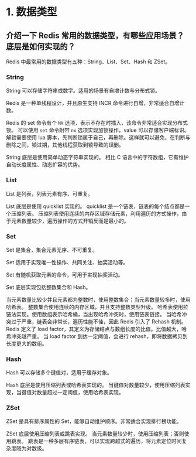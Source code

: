 # 1. 数据类型
## 介绍一下 Redis 常用的数据类型，有哪些应用场景？底层是如何实现的？
Redis 中最常用的数据类型有五种：String、List、Set、Hash 和 ZSet。

### String
String 可以存储字符串或数字。适用的场景有自增计数与分布式锁。

Redis 是一种单线程设计，并且原生支持 INCR 命令进行自增，非常适合自增计数。

Redis 的 set 命令有个 `NX` 选项，表示不存在时插入，该命令非常适合实现分布式锁。
可以使用 `set` 命令附带 `nx` 选项实现加锁操作，value 可以存储客户端标识。
解锁需要使用 lua 脚本，先判断锁属于自己，再删除。这样就可以避免，在判断与删除之间，锁过期，其他线程获取到锁导致的误删。

String 底层是使用简单动态字符串实现的。
相比 C 语言中的字符数组，它有维护自动长度属性、动态扩容的优势。

### List
List 是列表，列表元素有序、可重复。

List 底层是使用 quicklist 实现的。
quicklist 是一个链表，链表的每个结点都是一个压缩列表。
压缩列表使用连续的内存区域存储元素，利用遍历的方式操作，由于元素数量较少，遍历操作的方式开销反而是最小的。

### Set
Set 是集合，集合元素无序、不可重复。

Set 适用于实现唯一性操作、共同关注、抽奖活动等。

Set 有随机获取元素的命令，可用于实现抽奖活动。

Set 底层实现包括整数集合和 Hash。

当元素数量比较少并且元素都为整数时，使用整数集合；当元素数量较多时，使用哈希表。
整数集合使用连续的内存区域，并且支持整数类型升级。
哈希表使用拉链法实现。使用数组表示哈希桶，当出现哈希冲突时，使用链表链接。
当哈希冲突过于严重，链表会非常长，遍历性能不佳，因此 Redis 引入了 Rehash 机制。
Redis 定义了 load factor，其定义为存储结点与数组长度的比值。比值越大，哈希冲突越严重。
当 load factor 到达一定阈值，会进行 rehash，即将数据拷贝到长度更大的数组。

### Hash
Hash 可以存储多个键值对，适用于缓存对象。

Hash 底层是使用压缩列表或哈希表实现的。
当键值对数量较少，使用压缩列表实现，当键值对数量超过一定阈值，使用哈希表实现。

### ZSet
ZSet 是具有排序属性的 Set，能够自动维护顺序。非常适合实现排行榜功能。

ZSet 底层使用压缩列表或跳表实现。
当元素数量较少时，使用压缩列表；否则使用跳表。
跳表是一种多层有序链表，可以实现跨越式的遍历，将元素定位时间复杂度降为对数级。
